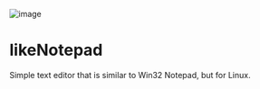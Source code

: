 ![image](https://github.com/z-izz/likeNotepad/assets/49623720/6beaf012-7e99-4532-9e48-fe76cef1f8f3)


# likeNotepad
Simple text editor that is similar to Win32 Notepad, but for Linux.
